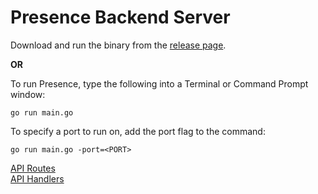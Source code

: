 # Presence Backend Server

Download and run the binary from the [release page](https://github.com/akhil-datla/Presence/releases).

**OR**

To run Presence, type the following into a Terminal or Command Prompt window:
```
go run main.go
```
To specify a port to run on, add the port flag to the command:
```
go run main.go -port=<PORT>
```

[API Routes](https://github.com/akhil-datla/Presence/internal/apiserver/apiserver.go)\
[API Handlers](https://github.com/akhil-datla/Presence/internal/apiserver/handlers.go)
